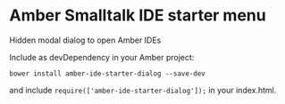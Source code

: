 # Amber Smalltalk IDE starter menu

Hidden modal dialog to open Amber IDEs

Include as devDependency in your Amber project:

```
bower install amber-ide-starter-dialog --save-dev
```

and include `require(['amber-ide-starter-dialog']);` in your index.html.
